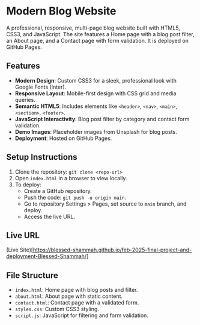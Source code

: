 # Modern Blog Website

A professional, responsive, multi-page blog website built with HTML5, CSS3, and JavaScript. The site features a Home page with a blog post filter, an About page, and a Contact page with form validation. It is deployed on GitHub Pages.

## Features
- **Modern Design**: Custom CSS3 for a sleek, professional look with Google Fonts (Inter).
- **Responsive Layout**: Mobile-first design with CSS grid and media queries.
- **Semantic HTML5**: Includes elements like `<header>`, `<nav>`, `<main>`, `<section>`, `<footer>`.
- **JavaScript Interactivity**: Blog post filter by category and contact form validation.
- **Demo Images**: Placeholder images from Unsplash for blog posts.
- **Deployment**: Hosted on GitHub Pages.

## Setup Instructions
1. Clone the repository: `git clone <repo-url>`
2. Open `index.html` in a browser to view locally.
3. To deploy:
   - Create a GitHub repository.
   - Push the code: `git push -u origin main`.
   - Go to repository Settings > Pages, set source to `main` branch, and deploy.
   - Access the live URL.

## Live URL
(Live Site)[https://blessed-shammah.github.io/feb-2025-final-project-and-deployment-Blessed-Shammah/]

## File Structure
- `index.html`: Home page with blog posts and filter.
- `about.html`: About page with static content.
- `contact.html`: Contact page with a validated form.
- `styles.css`: Custom CSS3 styling.
- `script.js`: JavaScript for filtering and form validation.